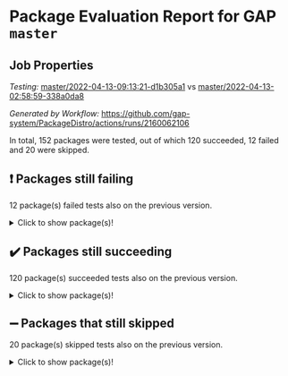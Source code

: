 # Package Evaluation Report for GAP `master`

## Job Properties

*Testing:* [master/2022-04-13-09:13:21-d1b305a1](https://github.com/gap-system/PackageDistro/blob/data/reports/master/2022-04-13-09:13:21-d1b305a1) vs [master/2022-04-13-02:58:59-338a0da8](https://github.com/gap-system/PackageDistro/blob/data/reports/master/2022-04-13-02:58:59-338a0da8)

*Generated by Workflow:* https://github.com/gap-system/PackageDistro/actions/runs/2160062106

In total, 152 packages were tested, out of which 120 succeeded, 12 failed and 20 were skipped.

## :exclamation: Packages still failing

12 package(s) failed tests also on the previous version.<details> <summary>Click to show package(s)!</summary>

- fining 1.4.1 [(failure)](https://github.com/gap-system/PackageDistro/runs/6004307939?check_suite_focus=true)<br>
- francy 1.2.4 [(failure)](https://github.com/gap-system/PackageDistro/runs/6004308500?check_suite_focus=true)<br>
- hap 1.38 [(failure)](https://github.com/gap-system/PackageDistro/runs/6004309627?check_suite_focus=true)<br>
- normalizinterface 1.3.2 [(failure)](https://github.com/gap-system/PackageDistro/runs/6004312257?check_suite_focus=true)<br>
- packagemanager 1.2 [(failure)](https://github.com/gap-system/PackageDistro/runs/6004312738?check_suite_focus=true)<br>
- rcwa 4.6.4 [(failure)](https://github.com/gap-system/PackageDistro/runs/6004313636?check_suite_focus=true)<br>
- recog 1.3.2 [(failure)](https://github.com/gap-system/PackageDistro/runs/6004313821?check_suite_focus=true)<br>
- semigroups 4.0.0 [(failure)](https://github.com/gap-system/PackageDistro/runs/6004314265?check_suite_focus=true)<br>
- transgrp 3.6.1 [(failure)](https://github.com/gap-system/PackageDistro/runs/6004315687?check_suite_focus=true)<br>
- unitlib 4.0.0 [(failure)](https://github.com/gap-system/PackageDistro/runs/6004315935?check_suite_focus=true)<br>
- wedderga 4.10.1 [(failure)](https://github.com/gap-system/PackageDistro/runs/6004316254?check_suite_focus=true)<br>
- yangbaxter 0.9.0 [(failure)](https://github.com/gap-system/PackageDistro/runs/6004316693?check_suite_focus=true)<br>
</details>

## :heavy_check_mark: Packages still succeeding

120 package(s) succeeded tests also on the previous version.<details> <summary>Click to show package(s)!</summary>

- ace 5.4 [(success)](https://github.com/gap-system/PackageDistro/runs/6004304333?check_suite_focus=true)<br>
- aclib 1.3.2 [(success)](https://github.com/gap-system/PackageDistro/runs/6004304431?check_suite_focus=true)<br>
- agt 0.2 [(success)](https://github.com/gap-system/PackageDistro/runs/6004304508?check_suite_focus=true)<br>
- alnuth 3.2.1 [(success)](https://github.com/gap-system/PackageDistro/runs/6004304592?check_suite_focus=true)<br>
- anupq 3.2.6 [(success)](https://github.com/gap-system/PackageDistro/runs/6004304690?check_suite_focus=true)<br>
- atlasrep 2.1.2 [(success)](https://github.com/gap-system/PackageDistro/runs/6004304769?check_suite_focus=true)<br>
- autodoc 2022.03.10 [(success)](https://github.com/gap-system/PackageDistro/runs/6004304869?check_suite_focus=true)<br>
- automata 1.15 [(success)](https://github.com/gap-system/PackageDistro/runs/6004304979?check_suite_focus=true)<br>
- automgrp 1.3.2 [(success)](https://github.com/gap-system/PackageDistro/runs/6004305059?check_suite_focus=true)<br>
- autpgrp 1.10.2 [(success)](https://github.com/gap-system/PackageDistro/runs/6004305148?check_suite_focus=true)<br>
- cap 2022.04-02 [(success)](https://github.com/gap-system/PackageDistro/runs/6004305256?check_suite_focus=true)<br>
- caratinterface 2.3.3 [(success)](https://github.com/gap-system/PackageDistro/runs/6004305372?check_suite_focus=true)<br>
- cddinterface 2020.06.24 [(success)](https://github.com/gap-system/PackageDistro/runs/6004305485?check_suite_focus=true)<br>
- circle 1.6.4 [(success)](https://github.com/gap-system/PackageDistro/runs/6004305610?check_suite_focus=true)<br>
- cohomolo 1.6.10 [(success)](https://github.com/gap-system/PackageDistro/runs/6004305714?check_suite_focus=true)<br>
- congruence 1.2.3 [(success)](https://github.com/gap-system/PackageDistro/runs/6004305784?check_suite_focus=true)<br>
- corelg 1.56 [(success)](https://github.com/gap-system/PackageDistro/runs/6004305888?check_suite_focus=true)<br>
- crime 1.6 [(success)](https://github.com/gap-system/PackageDistro/runs/6004305965?check_suite_focus=true)<br>
- crisp 1.4.5 [(success)](https://github.com/gap-system/PackageDistro/runs/6004306057?check_suite_focus=true)<br>
- crypting 0.10 [(success)](https://github.com/gap-system/PackageDistro/runs/6004306153?check_suite_focus=true)<br>
- cryst 4.1.24 [(success)](https://github.com/gap-system/PackageDistro/runs/6004306254?check_suite_focus=true)<br>
- crystcat 1.1.9 [(success)](https://github.com/gap-system/PackageDistro/runs/6004306369?check_suite_focus=true)<br>
- ctbllib 1.3.3 [(success)](https://github.com/gap-system/PackageDistro/runs/6004306458?check_suite_focus=true)<br>
- cubefree 1.19 [(success)](https://github.com/gap-system/PackageDistro/runs/6004306563?check_suite_focus=true)<br>
- curlinterface 2.2.2 [(success)](https://github.com/gap-system/PackageDistro/runs/6004306668?check_suite_focus=true)<br>
- cvec 2.7.5 [(success)](https://github.com/gap-system/PackageDistro/runs/6004306793?check_suite_focus=true)<br>
- datastructures 0.2.7 [(success)](https://github.com/gap-system/PackageDistro/runs/6004306925?check_suite_focus=true)<br>
- deepthought 1.0.5 [(success)](https://github.com/gap-system/PackageDistro/runs/6004307079?check_suite_focus=true)<br>
- design 1.7 [(success)](https://github.com/gap-system/PackageDistro/runs/6004307199?check_suite_focus=true)<br>
- difsets 2.3.1 [(success)](https://github.com/gap-system/PackageDistro/runs/6004307284?check_suite_focus=true)<br>
- digraphs 1.5.2 [(success)](https://github.com/gap-system/PackageDistro/runs/6004307403?check_suite_focus=true)<br>
- edim 1.3.5 [(success)](https://github.com/gap-system/PackageDistro/runs/6004307500?check_suite_focus=true)<br>
- example 4.3.0 [(success)](https://github.com/gap-system/PackageDistro/runs/6004307575?check_suite_focus=true)<br>
- factint 1.6.3 [(success)](https://github.com/gap-system/PackageDistro/runs/6004307661?check_suite_focus=true)<br>
- ferret 1.0.7 [(success)](https://github.com/gap-system/PackageDistro/runs/6004307751?check_suite_focus=true)<br>
- fga 1.4.0 [(success)](https://github.com/gap-system/PackageDistro/runs/6004307836?check_suite_focus=true)<br>
- float 1.0.3 [(success)](https://github.com/gap-system/PackageDistro/runs/6004308039?check_suite_focus=true)<br>
- format 1.4.3 [(success)](https://github.com/gap-system/PackageDistro/runs/6004308129?check_suite_focus=true)<br>
- forms 1.2.7 [(success)](https://github.com/gap-system/PackageDistro/runs/6004308224?check_suite_focus=true)<br>
- fplsa 1.2.5 [(success)](https://github.com/gap-system/PackageDistro/runs/6004308307?check_suite_focus=true)<br>
- fr 2.4.8 [(success)](https://github.com/gap-system/PackageDistro/runs/6004308414?check_suite_focus=true)<br>
- fwtree 1.3 [(success)](https://github.com/gap-system/PackageDistro/runs/6004308557?check_suite_focus=true)<br>
- gbnp 1.0.5 [(success)](https://github.com/gap-system/PackageDistro/runs/6004308649?check_suite_focus=true)<br>
- generalizedmorphismsforcap 2022.03-03 [(success)](https://github.com/gap-system/PackageDistro/runs/6004308788?check_suite_focus=true)<br>
- genss 1.6.6 [(success)](https://github.com/gap-system/PackageDistro/runs/6004308891?check_suite_focus=true)<br>
- gradedringforhomalg 2022.03-01 [(success)](https://github.com/gap-system/PackageDistro/runs/6004308985?check_suite_focus=true)<br>
- grape 4.8.5 [(success)](https://github.com/gap-system/PackageDistro/runs/6004309072?check_suite_focus=true)<br>
- groupoids 1.69 [(success)](https://github.com/gap-system/PackageDistro/runs/6004309152?check_suite_focus=true)<br>
- grpconst 2.6.2 [(success)](https://github.com/gap-system/PackageDistro/runs/6004309240?check_suite_focus=true)<br>
- guarana 0.96.3 [(success)](https://github.com/gap-system/PackageDistro/runs/6004309331?check_suite_focus=true)<br>
- guava 3.15 [(success)](https://github.com/gap-system/PackageDistro/runs/6004309456?check_suite_focus=true)<br>
- hapcryst 0.1.14 [(success)](https://github.com/gap-system/PackageDistro/runs/6004309707?check_suite_focus=true)<br>
- hecke 1.5.3 [(success)](https://github.com/gap-system/PackageDistro/runs/6004309830?check_suite_focus=true)<br>
- help 3.5 [(success)](https://github.com/gap-system/PackageDistro/runs/6004309938?check_suite_focus=true)<br>
- idrel 2.43 [(success)](https://github.com/gap-system/PackageDistro/runs/6004310032?check_suite_focus=true)<br>
- images 1.3.1 [(success)](https://github.com/gap-system/PackageDistro/runs/6004310128?check_suite_focus=true)<br>
- intpic 0.2.4 [(success)](https://github.com/gap-system/PackageDistro/runs/6004310209?check_suite_focus=true)<br>
- io 4.7.2 [(success)](https://github.com/gap-system/PackageDistro/runs/6004310294?check_suite_focus=true)<br>
- irredsol 1.4.3 [(success)](https://github.com/gap-system/PackageDistro/runs/6004310386?check_suite_focus=true)<br>
- json 2.1.0 [(success)](https://github.com/gap-system/PackageDistro/runs/6004310500?check_suite_focus=true)<br>
- jupyterkernel 1.4.1 [(success)](https://github.com/gap-system/PackageDistro/runs/6004310583?check_suite_focus=true)<br>
- jupyterviz 1.5.1 [(success)](https://github.com/gap-system/PackageDistro/runs/6004310660?check_suite_focus=true)<br>
- kan 1.34 [(success)](https://github.com/gap-system/PackageDistro/runs/6004310755?check_suite_focus=true)<br>
- kbmag 1.5.9 [(success)](https://github.com/gap-system/PackageDistro/runs/6004310848?check_suite_focus=true)<br>
- laguna 3.9.4 [(success)](https://github.com/gap-system/PackageDistro/runs/6004310913?check_suite_focus=true)<br>
- liealgdb 2.2.1 [(success)](https://github.com/gap-system/PackageDistro/runs/6004311005?check_suite_focus=true)<br>
- liepring 1.9.2 [(success)](https://github.com/gap-system/PackageDistro/runs/6004311063?check_suite_focus=true)<br>
- liering 2.4.2 [(success)](https://github.com/gap-system/PackageDistro/runs/6004311147?check_suite_focus=true)<br>
- linearalgebraforcap 2022.04-02 [(success)](https://github.com/gap-system/PackageDistro/runs/6004311223?check_suite_focus=true)<br>
- loops 3.4.1 [(success)](https://github.com/gap-system/PackageDistro/runs/6004311298?check_suite_focus=true)<br>
- lpres 1.0.3 [(success)](https://github.com/gap-system/PackageDistro/runs/6004311363?check_suite_focus=true)<br>
- majoranaalgebras 1.4 [(success)](https://github.com/gap-system/PackageDistro/runs/6004311442?check_suite_focus=true)<br>
- mapclass 1.4.5 [(success)](https://github.com/gap-system/PackageDistro/runs/6004311517?check_suite_focus=true)<br>
- matgrp 0.64 [(success)](https://github.com/gap-system/PackageDistro/runs/6004311610?check_suite_focus=true)<br>
- modisom 2.5.1 [(success)](https://github.com/gap-system/PackageDistro/runs/6004311677?check_suite_focus=true)<br>
- modulepresentationsforcap 2022.03-02 [(success)](https://github.com/gap-system/PackageDistro/runs/6004311760?check_suite_focus=true)<br>
- monoidalcategories 2022.03-02 [(success)](https://github.com/gap-system/PackageDistro/runs/6004311845?check_suite_focus=true)<br>
- nconvex 2020.11-04 [(success)](https://github.com/gap-system/PackageDistro/runs/6004311939?check_suite_focus=true)<br>
- nilmat 1.4.1 [(success)](https://github.com/gap-system/PackageDistro/runs/6004312038?check_suite_focus=true)<br>
- nock 1.5 [(success)](https://github.com/gap-system/PackageDistro/runs/6004312177?check_suite_focus=true)<br>
- nq 2.5.8 [(success)](https://github.com/gap-system/PackageDistro/runs/6004312359?check_suite_focus=true)<br>
- numericalsgps 1.3.0 [(success)](https://github.com/gap-system/PackageDistro/runs/6004312448?check_suite_focus=true)<br>
- openmath 11.5.0 [(success)](https://github.com/gap-system/PackageDistro/runs/6004312550?check_suite_focus=true)<br>
- orb 4.8.4 [(success)](https://github.com/gap-system/PackageDistro/runs/6004312644?check_suite_focus=true)<br>
- patternclass 2.4.2 [(success)](https://github.com/gap-system/PackageDistro/runs/6004312820?check_suite_focus=true)<br>
- permut 2.0.4 [(success)](https://github.com/gap-system/PackageDistro/runs/6004312910?check_suite_focus=true)<br>
- polenta 1.3.10 [(success)](https://github.com/gap-system/PackageDistro/runs/6004313009?check_suite_focus=true)<br>
- polymaking 0.8.6 [(success)](https://github.com/gap-system/PackageDistro/runs/6004313154?check_suite_focus=true)<br>
- primgrp 3.4.1 [(success)](https://github.com/gap-system/PackageDistro/runs/6004313218?check_suite_focus=true)<br>
- profiling 2.5.0 [(success)](https://github.com/gap-system/PackageDistro/runs/6004313315?check_suite_focus=true)<br>
- qpa 1.33 [(success)](https://github.com/gap-system/PackageDistro/runs/6004313394?check_suite_focus=true)<br>
- quagroup 1.8.3 [(success)](https://github.com/gap-system/PackageDistro/runs/6004313450?check_suite_focus=true)<br>
- radiroot 2.9 [(success)](https://github.com/gap-system/PackageDistro/runs/6004313542?check_suite_focus=true)<br>
- rds 1.8 [(success)](https://github.com/gap-system/PackageDistro/runs/6004313739?check_suite_focus=true)<br>
- repndecomp 1.2.1 [(success)](https://github.com/gap-system/PackageDistro/runs/6004313912?check_suite_focus=true)<br>
- repsn 3.1.0 [(success)](https://github.com/gap-system/PackageDistro/runs/6004313978?check_suite_focus=true)<br>
- resclasses 4.7.2 [(success)](https://github.com/gap-system/PackageDistro/runs/6004314051?check_suite_focus=true)<br>
- scscp 2.3.1 [(success)](https://github.com/gap-system/PackageDistro/runs/6004314169?check_suite_focus=true)<br>
- sglppow 2.2 [(success)](https://github.com/gap-system/PackageDistro/runs/6004314360?check_suite_focus=true)<br>
- sgpviz 0.999.5 [(success)](https://github.com/gap-system/PackageDistro/runs/6004314461?check_suite_focus=true)<br>
- simpcomp 2.1.14 [(success)](https://github.com/gap-system/PackageDistro/runs/6004314535?check_suite_focus=true)<br>
- singular 2020.12.18 [(success)](https://github.com/gap-system/PackageDistro/runs/6004314613?check_suite_focus=true)<br>
- sla 1.5.3 [(success)](https://github.com/gap-system/PackageDistro/runs/6004314699?check_suite_focus=true)<br>
- smallgrp 1.5 [(success)](https://github.com/gap-system/PackageDistro/runs/6004314788?check_suite_focus=true)<br>
- smallsemi 0.6.13 [(success)](https://github.com/gap-system/PackageDistro/runs/6004314940?check_suite_focus=true)<br>
- sonata 2.9.3 [(success)](https://github.com/gap-system/PackageDistro/runs/6004315008?check_suite_focus=true)<br>
- sophus 1.25 [(success)](https://github.com/gap-system/PackageDistro/runs/6004315068?check_suite_focus=true)<br>
- spinsym 1.5.2 [(success)](https://github.com/gap-system/PackageDistro/runs/6004315146?check_suite_focus=true)<br>
- symbcompcc 1.3.2 [(success)](https://github.com/gap-system/PackageDistro/runs/6004315250?check_suite_focus=true)<br>
- thelma 1.3 [(success)](https://github.com/gap-system/PackageDistro/runs/6004315357?check_suite_focus=true)<br>
- tomlib 1.2.9 [(success)](https://github.com/gap-system/PackageDistro/runs/6004315453?check_suite_focus=true)<br>
- toric 1.9.5 [(success)](https://github.com/gap-system/PackageDistro/runs/6004315552?check_suite_focus=true)<br>
- ugaly 4.0.2 [(success)](https://github.com/gap-system/PackageDistro/runs/6004315796?check_suite_focus=true)<br>
- unipot 1.5 [(success)](https://github.com/gap-system/PackageDistro/runs/6004315863?check_suite_focus=true)<br>
- utils 0.72 [(success)](https://github.com/gap-system/PackageDistro/runs/6004316011?check_suite_focus=true)<br>
- uuid 0.7 [(success)](https://github.com/gap-system/PackageDistro/runs/6004316090?check_suite_focus=true)<br>
- walrus 0.9991 [(success)](https://github.com/gap-system/PackageDistro/runs/6004316182?check_suite_focus=true)<br>
- xmod 2.86 [(success)](https://github.com/gap-system/PackageDistro/runs/6004316442?check_suite_focus=true)<br>
- xmodalg 1.18 [(success)](https://github.com/gap-system/PackageDistro/runs/6004316593?check_suite_focus=true)<br>
- zeromqinterface 0.13 [(success)](https://github.com/gap-system/PackageDistro/runs/6004316796?check_suite_focus=true)<br>
</details>

## :heavy_minus_sign: Packages that still skipped

20 package(s) skipped tests also on the previous version.<details> <summary>Click to show package(s)!</summary>

- 4ti2interface 2022.03-01 [(skipped)](https://github.com/gap-system/PackageDistro/runs/6004231303?check_suite_focus=true)<br>
- browse 1.8.14 [(skipped)](https://github.com/gap-system/PackageDistro/runs/6004231303?check_suite_focus=true)<br>
- examplesforhomalg 2022.03-01 [(skipped)](https://github.com/gap-system/PackageDistro/runs/6004231303?check_suite_focus=true)<br>
- gapdoc 1.6.5 [(skipped)](https://github.com/gap-system/PackageDistro/runs/6004231303?check_suite_focus=true)<br>
- gauss 2022.03-01 [(skipped)](https://github.com/gap-system/PackageDistro/runs/6004231303?check_suite_focus=true)<br>
- gaussforhomalg 2022.03-01 [(skipped)](https://github.com/gap-system/PackageDistro/runs/6004231303?check_suite_focus=true)<br>
- gradedmodules 2022.03-01 [(skipped)](https://github.com/gap-system/PackageDistro/runs/6004231303?check_suite_focus=true)<br>
- homalg 2022.03-01 [(skipped)](https://github.com/gap-system/PackageDistro/runs/6004231303?check_suite_focus=true)<br>
- homalgtocas 2022.03-01 [(skipped)](https://github.com/gap-system/PackageDistro/runs/6004231303?check_suite_focus=true)<br>
- io_forhomalg 2022.03-01 [(skipped)](https://github.com/gap-system/PackageDistro/runs/6004231303?check_suite_focus=true)<br>
- itc 1.5.1 [(skipped)](https://github.com/gap-system/PackageDistro/runs/6004231303?check_suite_focus=true)<br>
- localizeringforhomalg 2022.03-01 [(skipped)](https://github.com/gap-system/PackageDistro/runs/6004231303?check_suite_focus=true)<br>
- matricesforhomalg 2022.03-02 [(skipped)](https://github.com/gap-system/PackageDistro/runs/6004231303?check_suite_focus=true)<br>
- modules 2022.03-01 [(skipped)](https://github.com/gap-system/PackageDistro/runs/6004231303?check_suite_focus=true)<br>
- polycyclic 2.16 [(skipped)](https://github.com/gap-system/PackageDistro/runs/6004231303?check_suite_focus=true)<br>
- ringsforhomalg 2022.03-01 [(skipped)](https://github.com/gap-system/PackageDistro/runs/6004231303?check_suite_focus=true)<br>
- sco 2022.03-01 [(skipped)](https://github.com/gap-system/PackageDistro/runs/6004231303?check_suite_focus=true)<br>
- toolsforhomalg 2022.04-01 [(skipped)](https://github.com/gap-system/PackageDistro/runs/6004231303?check_suite_focus=true)<br>
- toricvarieties 2022.03.23 [(skipped)](https://github.com/gap-system/PackageDistro/runs/6004231303?check_suite_focus=true)<br>
- xgap 4.31 [(skipped)](https://github.com/gap-system/PackageDistro/runs/6004231303?check_suite_focus=true)<br>
</details>


